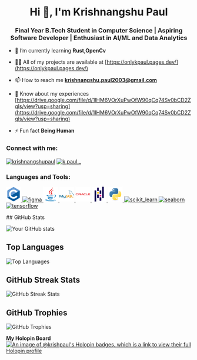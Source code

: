 <h1 align="center">Hi 👋, I'm Krishnangshu Paul</h1>
<h3 align="center">Final Year B.Tech Student in Computer Science | Aspiring Software Developer | Enthusiast in AI/ML and Data Analytics</h3>

- 🌱 I’m currently learning **Rust,OpenCv**

- 👨‍💻 All of my projects are available at [https://onlykpaul.pages.dev/](https://onlykpaul.pages.dev/)

- 📫 How to reach me **krishnangshu.paul2003@gmail.com**

- 📄 Know about my experiences [https://drive.google.com/file/d/1lHM6VOrXuPwOfW90qCq74Sv0bCD2Zqls/view?usp=sharing](https://drive.google.com/file/d/1lHM6VOrXuPwOfW90qCq74Sv0bCD2Zqls/view?usp=sharing)

- ⚡ Fun fact **Being Human**

<h3 align="left">Connect with me:</h3>
<p align="left">
<a href="https://linkedin.com/in/krishnangshupaul" target="blank"><img align="center" src="https://raw.githubusercontent.com/rahuldkjain/github-profile-readme-generator/master/src/images/icons/Social/linked-in-alt.svg" alt="krishnangshupaul" height="30" width="40" /></a>
<a href="https://instagram.com/k.paul._" target="blank"><img align="center" src="https://raw.githubusercontent.com/rahuldkjain/github-profile-readme-generator/master/src/images/icons/Social/instagram.svg" alt="k.paul._" height="30" width="40" /></a>
</p>

<h3 align="left">Languages and Tools:</h3>
<p align="left"> <a href="https://www.cprogramming.com/" target="_blank" rel="noreferrer"> <img src="https://raw.githubusercontent.com/devicons/devicon/master/icons/c/c-original.svg" alt="c" width="40" height="40"/> </a> <a href="https://www.figma.com/" target="_blank" rel="noreferrer"> <img src="https://www.vectorlogo.zone/logos/figma/figma-icon.svg" alt="figma" width="40" height="40"/> </a> <a href="https://www.java.com" target="_blank" rel="noreferrer"> <img src="https://raw.githubusercontent.com/devicons/devicon/master/icons/java/java-original.svg" alt="java" width="40" height="40"/> </a> <a href="https://www.mysql.com/" target="_blank" rel="noreferrer"> <img src="https://raw.githubusercontent.com/devicons/devicon/master/icons/mysql/mysql-original-wordmark.svg" alt="mysql" width="40" height="40"/> </a> <a href="https://www.oracle.com/" target="_blank" rel="noreferrer"> <img src="https://raw.githubusercontent.com/devicons/devicon/master/icons/oracle/oracle-original.svg" alt="oracle" width="40" height="40"/> </a> <a href="https://pandas.pydata.org/" target="_blank" rel="noreferrer"> <img src="https://raw.githubusercontent.com/devicons/devicon/2ae2a900d2f041da66e950e4d48052658d850630/icons/pandas/pandas-original.svg" alt="pandas" width="40" height="40"/> </a> <a href="https://www.python.org" target="_blank" rel="noreferrer"> <img src="https://raw.githubusercontent.com/devicons/devicon/master/icons/python/python-original.svg" alt="python" width="40" height="40"/> </a> <a href="https://scikit-learn.org/" target="_blank" rel="noreferrer"> <img src="https://upload.wikimedia.org/wikipedia/commons/0/05/Scikit_learn_logo_small.svg" alt="scikit_learn" width="40" height="40"/> </a> <a href="https://seaborn.pydata.org/" target="_blank" rel="noreferrer"> <img src="https://seaborn.pydata.org/_images/logo-mark-lightbg.svg" alt="seaborn" width="40" height="40"/> </a> <a href="https://www.tensorflow.org" target="_blank" rel="noreferrer"> <img src="https://www.vectorlogo.zone/logos/tensorflow/tensorflow-icon.svg" alt="tensorflow" width="40" height="40"/> </a> </p>
## GitHub Stats

![Your GitHub stats](https://github-readme-stats.vercel.app/api?username=Krish-Paul&show_icons=true&theme=tokyonight)

## Top Languages

![Top Languages](https://github-readme-stats.vercel.app/api/top-langs/?username=Krish-Paul&layout=compact&theme=tokyonight)

## GitHub Streak Stats

![GitHub Streak Stats](https://github-readme-streak-stats.herokuapp.com/?user=Krish-Paul&theme=tokyonight)

## GitHub Trophies

![GitHub Trophies](https://github-profile-trophy.vercel.app/?username=Krish-Paul&theme=tokyonight)

**My Holopin Board**
<a href="https://holopin.io/@krishpaul">
    <img src="https://holopin.me/krishpaul" alt="An image of @krishpaul's Holopin badges, which is a link to view their full Holopin profile">
</a>

